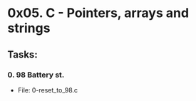# 0x05. C - Pointers, arrays and strings

## Tasks:

### 0. 98 Battery st.
 - File: 0-reset_to_98.c

